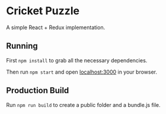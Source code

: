 # Cricket Puzzle

A simple React + Redux implementation.

## Running

First `npm install` to grab all the necessary dependencies. 

Then run `npm start` and open <localhost:3000> in your browser.

## Production Build

Run `npm run build` to create a public folder and a bundle.js file.
